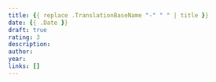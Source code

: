```yaml
---
title: {{ replace .TranslationBaseName "-" " " | title }}
date: {{ .Date }}
draft: true
rating: 3
description:
author:
year:
links: []
---
```


